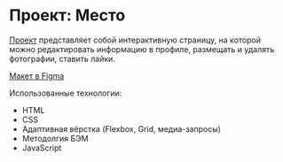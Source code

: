 # Проект: Место

[Проект](https://mrspop.github.io/mesto/) представляет собой интерактивную страницу, на которой можно редактировать информацию в профиле, размещать и удалять фотографии, ставить лайки.

[Макет в Figma](https://www.figma.com/file/2cn9N9jSkmxD84oJik7xL7/JavaScript.-Sprint-4?node-id=0%3A1)

Использованные технологии:

* HTML
* CSS
* Адаптивная вёрстка (Flexbox, Grid, медиа-запросы)
* Методолгия БЭМ
* JavaScript
